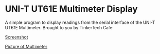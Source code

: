 # UNI-T UT61E Multimeter Display

A simple program to display readings from the serial interface of the UNI-T UT61E Multimeter.
Brought to you by TinkerTech Cafe

[Screenshot](https://raw.githubusercontent.com/prickle/UT61E-Multimeter/main/Images/ut_prog.png)

[Picture of Multimeter](https://raw.githubusercontent.com/prickle/UT61E-Multimeter/main/Images/meter.jpg)

